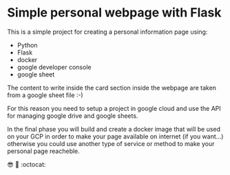 # Simple personal webpage with Flask

This is a simple project for creating a personal information page using:
* Python
* Flask
* docker
* google developer console
* google sheet

The content to write inside the card section inside the webpage are taken from a google sheet file :-)  

For this reason you need to setup a project in google cloud and use the API for managing google drive and google sheets.  

In the final phase you will build and create a docker image that will be used on your GCP in order to make your page available on internet (if you want...) otherwise you could use another type of service or method to make your personal page reacheble.

:sunglasses: :punch: :octocat: